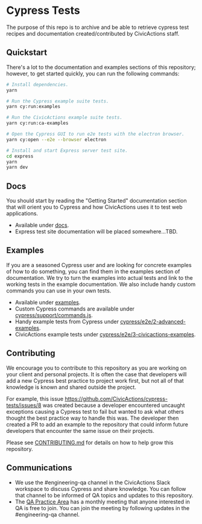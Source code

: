# Cypress Tests

The purpose of this repo is to archive and be able to retrieve cypress test recipes and documentation
created/contributed by CivicActions staff.

## Quickstart

There's a lot to the documentation and examples sections of this repository; however, to get started quickly, you
can run the following commands:

  ```bash
  # Install dependencies.
  yarn

  # Run the Cypress example suite tests.
  yarn cy:run:examples

  # Run the CivicActions example suite tests.
  yarn cy:run:ca-examples

  # Open the Cypress GUI to run e2e tests with the electron browser.
  yarn cy:open --e2e --browser electron

  # Install and start Express server test site.
  cd express
  yarn
  yarn dev
  ```

## Docs

You should start by reading the "Getting Started" documentation section that will orient you to Cypress and how
CivicActions uses it to test web applications.

- Available under [docs](/docs).
- Express test site documentation will be placed somewhere...TBD.

## Examples

If you are a seasoned Cypress user and are looking for concrete examples of how to do something, you can find them
in the examples section of documentation. We try to turn the examples into actual tests and link to the working
tests in the example documentation. We also include handy custom commands you can use in your own tests.

- Available under [examples](/docs/examples).
- Custom Cypress commands are available under [cypress/support/commands.js](/cypress/support/commands.js).
- Handy example tests from Cypress under [cypress/e2e/2-advanced-examples](/cypress/e2e/2-advanced-examples).
- CivicActions example tests under [cypress/e2e/3-civicactions-examples](/cypress/e2e/3-civicactions-examples).

## Contributing

We encourage you to contribute to this repository as you are working on your client and personal projects. It is
often the case that developers will add a new Cypress best practice to project work first, but not all of that
knowledge is known and shared outside the project.

For example, this issue https://github.com/CivicActions/cypress-tests/issues/8 was created because a developer
encountered uncaught exceptions causing a Cypress test to fail but wanted to ask what others thought the best
practice way to handle this was. The developer then created a PR to add an example to the repository that could
inform future developers that encounter the same issue on their projects.

Please see [CONTRIBUTING.md](/.github/contributing.md) for details on how to help grow this repository.

## Communications

- We use the #engineering-qa channel in the CivicActions Slack workspace to discuss Cypress and share knowledge. You
  can follow that channel to be informed of QA topics and updates to this repository.
- The [QA Practice Area](https://guidebook.civicactions.com/en/latest/practice-areas/about-practice-areas/) has a
  monthly meeting that anyone interested in QA is free to join. You can join the meeting by following updates in the
  #engineering-qa channel.
